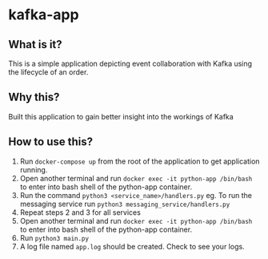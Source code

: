 # kafka-app

## What is it?
This is a simple application depicting event collaboration with Kafka using the lifecycle of an order.

## Why this?
Built this application to gain better insight into the workings of Kafka

## How to use this?
1. Run `docker-compose up` from the root of the application to get application running.
2. Open another terminal and run `docker exec -it python-app /bin/bash` to enter into bash shell of the python-app container.
3. Run the command `python3 <service_name>/handlers.py` eg. To run the messaging service run `python3 messaging_service/handlers.py`
4. Repeat steps 2 and 3 for all services
5. Open another terminal and run `docker exec -it python-app /bin/bash` to enter into bash shell of the python-app container.
6. Run `python3 main.py`
7. A log file named `app.log` should be created. Check to see your logs.